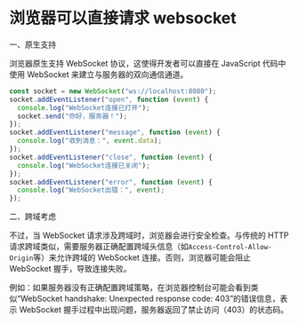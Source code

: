 # 浏览器可以直接请求 websocket

一、原生支持

浏览器原生支持 WebSocket 协议，这使得开发者可以直接在 JavaScript 代码中使用 WebSocket 来建立与服务器的双向通信通道。

```javascript
const socket = new WebSocket("ws://localhost:8080");
socket.addEventListener("open", function (event) {
  console.log("WebSocket连接已打开");
  socket.send("你好，服务器！");
});
socket.addEventListener("message", function (event) {
  console.log("收到消息：", event.data);
});
socket.addEventListener("close", function (event) {
  console.log("WebSocket连接已关闭");
});
socket.addEventListener("error", function (event) {
  console.log("WebSocket出错：", event);
});
```

二、跨域考虑

不过，当 WebSocket 请求涉及跨域时，浏览器会进行安全检查。与传统的 HTTP 请求跨域类似，需要服务器正确配置跨域头信息（如`Access-Control-Allow-Origin`等）来允许跨域的 WebSocket 连接。否则，浏览器可能会阻止 WebSocket 握手，导致连接失败。

例如：如果服务器没有正确配置跨域策略，在浏览器控制台可能会看到类似“WebSocket handshake: Unexpected response code: 403”的错误信息，表示 WebSocket 握手过程中出现问题，服务器返回了禁止访问（403）的状态码。
